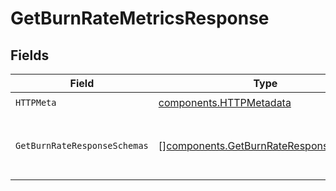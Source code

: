 # GetBurnRateMetricsResponse


## Fields

| Field                                                                                          | Type                                                                                           | Required                                                                                       | Description                                                                                    |
| ---------------------------------------------------------------------------------------------- | ---------------------------------------------------------------------------------------------- | ---------------------------------------------------------------------------------------------- | ---------------------------------------------------------------------------------------------- |
| `HTTPMeta`                                                                                     | [components.HTTPMetadata](../../models/components/httpmetadata.md)                             | :heavy_check_mark:                                                                             | N/A                                                                                            |
| `GetBurnRateResponseSchemas`                                                                   | [][components.GetBurnRateResponseSchema](../../models/components/getburnrateresponseschema.md) | :heavy_minus_sign:                                                                             | Burn rate metrics for the authenticated team.                                                  |